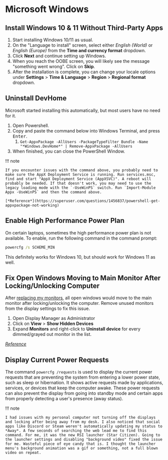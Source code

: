 # Microsoft Windows

## Install Windows 10 & 11 Without Third-Party Apps

1. Start installing Windows 10/11 as usual.
2. On the "Language to install" screen, select either *English (World)* or *English (Europe)* from the **Time and currency format** dropdown.
3. Click **Next** and continue setting up Windows.
4. When you reach the OOBE screen, you will likely see the message "something went wrong". Click on **Skip**.
5. After the installation is complete, you can change your locale options under **Settings** > **Time & Language** > **Region** > **Regional format** dropdown.

## Uninstall DevHome

Microsoft started installing this automatically, but most users have no need for it.

1. Open Powershell.
2. Copy and paste the command below into Windows Terminal, and press <kbd>Enter</kbd>.
    1. `Get-AppxPackage -AllUsers -PackageTypeFilter Bundle -Name "*Windows.DevHome*" | Remove-AppxPackage -AllUsers`
3. When finished, you can close the PowerShell Window.

!!! note

    If you encounter issues with the command above, you probably need to make sure the AppX Deployment Service is running. Run services.msc, find and start "AppX Deployment Service (AppXSVC)". A reboot will probably be needed. If that doesn't work, you may need to use the legacy loading mode with the `-UseWinPS` switch. Run `Import-Module Appx -UseWinPS` and then the command above.

    [*Reference*](https://superuser.com/questions/1456837/powershell-get-appxpackage-not-working)

## Enable High Performance Power Plan

On certain laptops, sometimes the high performance power plan is not available. To enable, run the following command in the command prompt:

```cmd
powercfg /s SCHEME_MIN
```

This definitely works for Windows 10, but should work for Windows 11 as well.

## Fix Open Windows Moving to Main Monitor After Locking/Unlocking Computer

After [replacing my monitors](../../../notes/2024.md#11112024-1556), all open windows would move to the main monitor after locking/unlocking the computer. Remove unused monitors from the display settings to fix this issue.

1. Open Display Manager as Administrator
2. Click on **View** > **Show Hidden Devices**
3. Expand **Monitors** and right-click to **Uninstall device** for every dimmed/grayed out monitor in the list.

[*Reference*](https://trycatch.dev/2020/09/05/fixing-windows-moving-and-resizing-your-windows-after-sleep)

## Display Current Power Requests

The command `powercfg /requests` is used to display the current power requests that are preventing the system from entering a lower power state, such as sleep or hibernation. It shows active requests made by applications, services, or devices that keep the computer awake. These power requests can also prevent the display from going into standby mode and certain apps from properly detecting a user's presence (away status).

!!! note

    I had issues with my personal computer not turning off the displays and locking after being away from my desk. I also noticed that social apps like Discord or Steam weren't automatically updating my status to *Away*. A few seconds of searching the web lead me to find this command. For me, it was the new RSI launcher (Star Citizen). Going to the launcher settings and disabling "background video" fixed the issue for me. Wasteful piece of eye candy that is. I thought the launcher menu's background animation was a gif or something, not a full blown video on repeat.
